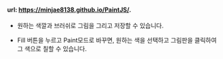 #### url: https://minjae8138.github.io/PaintJS/.





- 원하는 색깔과 브러쉬로 그림을 그리고 저장할 수 있습니다.

- Fill 버튼을 누르고 Paint모드로 바꾸면, 원하는 색을 선택하고 그림판을 클릭하여 그 색으로 칠할 수 있습니다.